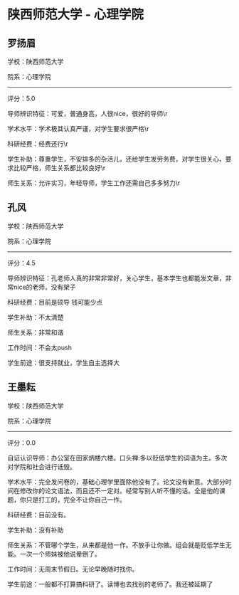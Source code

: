 # 陕西师范大学 - 心理学院

## 罗扬眉

学校：陕西师范大学

院系：心理学院

* * *

评分：5.0

导师辨识特征：可爱，普通身高，人很nice，很好的导师\r

学术水平：学术极其认真严谨，对学生要求很严格\r

科研经费：经费还行\r

学生补助：尊重学生，不安排多的杂活儿，还给学生发劳务费，对学生很关心，要求比较严格，师生关系都比较良好\r

师生关系：允许实习，年轻导师，学生工作还需自己多多努力\r

## 孔风

学校：陕西师范大学

院系：心理学院

* * *

评分：4.5

导师辨识特征：孔老师人真的非常非常好，关心学生，基本学生也都能发文章，非常nice的老师，没有架子

科研经费：目前是硕导 钱可能少点

学生补助：不太清楚

师生关系：非常和谐

工作时间：不会太push

学生前途：很支持就业，学生自主选择大

## 王墨耘

学校：陕西师范大学

院系：心理学院

* * *

评分：0.0

自证认识导师：办公室在田家炳楼六楼。口头禅:多以贬低学生的词语为主。多次对学院和社会进行诋毁。

学术水平：完全发问卷的，基础心理学里面除他没有了。论文没有新意。大部分时间在修改你的论文语法，而且还不一定对。经常写别人听不懂的话。全是他的课题，你只是打工的，完全不让你自己一作。

科研经费：目前没有。

学生补助：没有补助

师生关系：不管哪个学生，从来都是他一作。不放手让你做。组会就是贬低学生无能。一次一个师妹被他说晕倒了。

工作时间：无周末节假日。无论早晚随时找你。

学生前途：一般都不打算搞科研了。读博也去找别的老师了。我还被延期了